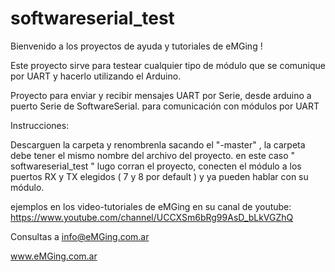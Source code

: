 # softwareserial_test

Bienvenido a los proyectos de ayuda y tutoriales de eMGing !

Este proyecto sirve para testear cualquier tipo de módulo que se comunique por UART y hacerlo utilizando el Arduino.

Proyecto para enviar y recibir mensajes UART por Serie, desde arduino a puerto Serie de SoftwareSerial. para comunicación con módulos por UART

Instrucciones:

Descarguen la carpeta y renombrenla sacando el "-master" , la carpeta debe tener el mismo nombre del archivo del proyecto.
en este caso " softwareserial_test " 
lugo corran el proyecto, conecten el módulo a los puertos RX y TX elegidos ( 7 y 8 por default ) y ya pueden hablar con su módulo.

ejemplos en los video-tutoriales de eMGing en su canal de youtube:
https://www.youtube.com/channel/UCCXSm6bRg99AsD_bLkVGZhQ

Consultas a info@eMGing.com.ar

www.eMGing.com.ar
